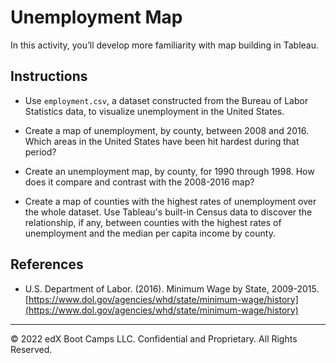 # Unemployment Map

In this activity, you’ll develop more familiarity with map building in Tableau.

## Instructions

* Use `employment.csv`, a dataset constructed from the Bureau of Labor Statistics data, to visualize unemployment in the United States.

* Create a map of unemployment, by county, between 2008 and 2016. Which areas in the United States have been hit hardest during that period?

* Create an unemployment map, by county, for 1990 through 1998. How does it compare and contrast with the 2008-2016 map?

* Create a map of counties with the highest rates of unemployment over the whole dataset. Use Tableau's built-in Census data to discover the relationship, if any, between counties with the highest rates of unemployment and the median per capita income by county.

## References

* U.S. Department of Labor. (2016). Minimum Wage by State, 2009-2015. [https://www.dol.gov/agencies/whd/state/minimum-wage/history](https://www.dol.gov/agencies/whd/state/minimum-wage/history)

---

© 2022 edX Boot Camps LLC. Confidential and Proprietary. All Rights Reserved.
